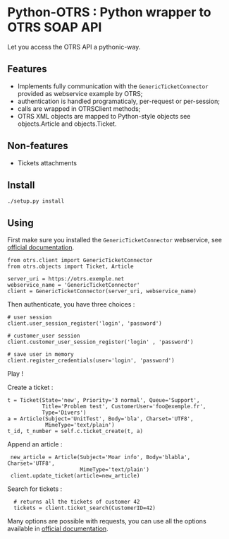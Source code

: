 Python-OTRS : Python wrapper to OTRS SOAP API
=============================================

Let you access the OTRS API a pythonic-way.

Features
--------

- Implements fully communication with the `GenericTicketConnector` provided as
  webservice example by OTRS;
- authentication is handled programaticaly, per-request or per-session;
- calls are wrapped in OTRSClient methods;
- OTRS XML objects are mapped to Python-style objects see objects.Article and
  objects.Ticket.

Non-features
------------

- Tickets attachments


Install
-------

    ./setup.py install

Using
-----

First make sure you installed the `GenericTicketConnector` webservice, see
[official documentation](http://otrs.github.io/doc/manual/admin/3.3/en/html/genericinterface.html#generic-ticket-connector).

    from otrs.client import GenericTicketConnector
	from otrs.objects import Ticket, Article

	server_uri = https://otrs.exemple.net
	webservice_name = 'GenericTicketConnector'
    client = GenericTicketConnector(server_uri, webservice_name)

Then authenticate, you have three choices :

    # user session
	client.user_session_register('login', 'password')

	# customer_user session
	client.customer_user_session_register('login' , 'password')

	# save user in memory
    client.register_credentials(user='login', 'password')


Play !

Create a ticket :

    t = Ticket(State='new', Priority='3 normal', Queue='Support',
               Title='Problem test', CustomerUser='foo@exemple.fr',
			   Type='Divers')
    a = Article(Subject='UnitTest', Body='bla', Charset='UTF8',
	            MimeType='text/plain')
    t_id, t_number = self.c.ticket_create(t, a)

Append an article :

     new_article = Article(Subject='Moar info', Body='blabla', Charset='UTF8',
                           MimeType='text/plain')
	 client.update_ticket(article=new_article)

Search for tickets :

	  # returns all the tickets of customer 42
      tickets = client.ticket_search(CustomerID=42)


Many options are possible with requests, you can use all the options available
in
[official documentation](http://otrs.github.io/doc/manual/admin/3.3/en/html/genericinterface.html#generic-ticket-connector).
